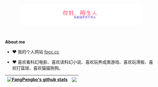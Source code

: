 <p align="center"><a href="https://anuraghazra.github.io"><img width="80%" alt="你好陌生人，我是程序员不秃头" src="./assets/gh-readme-header.png" /></a></p>

<br />

**About me**

- ❤️ 我的个人网站 [focc.cc](https://focc.cc)

- ❤️ 喜欢看科幻电影、喜欢读科幻小说、喜欢玩养成类游戏、喜欢玩滑板、喜欢打篮球、喜欢猫猫狗狗。

| <a href="https://github.com/FangPengbo/FangPengbo"><img align="center" src="https://github-readme-stats-git-masterrstaa-rickstaa.vercel.app/api?username=FangPengbo&show_icons=true&include_all_commits=true&theme=buefy&hide_border=true" alt="FangPengbo's github stats" /></a> | <a href="https://github.com/FangPengbo/FangPengbo"><img align="center" src="https://github-readme-stats-git-masterrstaa-rickstaa.vercel.app/api/top-langs/?username=FangPengbo&layout=compact&theme=buefy&hide_border=true" /></a> |
| ------------- | ------------- |
<!--
#### Top Repositories


<a href="https://github.com/FangPengbo/exhale">
  <img align="center" src="https://github-readme-stats-git-masterrstaa-rickstaa.vercel.app/api/pin/?username=FangPengbo&repo=exhale&theme=buefy" />
</a>
<a href="https://github.com/FangPengbo/backup-cavy">
  <img align="center" src="https://github-readme-stats-git-masterrstaa-rickstaa.vercel.app/api/pin/?username=FangPengbo&repo=backup-cavy&theme=buefy" />
</a>

<br />
<br />
-->
